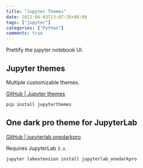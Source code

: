 ```yaml
---
title: "Jupyter Themes"
date: 2021-04-03T13:07:38+08:00
tags: ["jupyter"]
categories: ["Python"]
comments: true
---
```


Prettify the jupyter notebook UI.

<!--more-->

## Jupyter themes

Multiple customizable themes.

[GitHub | Jupyter themes](https://github.com/dunovank/jupyter-themes)

```bash
pip install jupyterthemes
```

## One dark pro theme for JupyterLab

[GitHub | jupyterlab onedarkpro](https://github.com/johnnybarrels/jupyterlab_onedarkpro)

Requires JupyterLab `3.x`.

```bash
jupyter labextension install jupyterlab_onedarkpro
```
